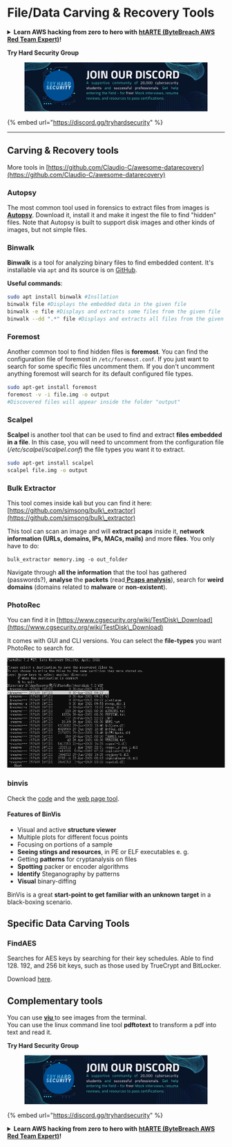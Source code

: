 # File/Data Carving & Recovery Tools

<details>

<summary><strong>Learn AWS hacking from zero to hero with</strong> <a href="https://training.bytebreach.xyz/courses/arte"><strong>htARTE (ByteBreach AWS Red Team Expert)</strong></a><strong>!</strong></summary>

Other ways to support ByteBreach:

* If you want to see your **company advertised in ByteBreach** or **download ByteBreach in PDF** Check the [**SUBSCRIPTION PLANS**](https://github.com/sponsors/khulnasoft)!
* Get the [**official PEASS & ByteBreach swag**](https://peass.creator-spring.com)
* Discover [**The PEASS Family**](https://opensea.io/collection/the-peass-family), our collection of exclusive [**NFTs**](https://opensea.io/collection/the-peass-family)
* **Join the** 💬 [**Discord group**](https://discord.gg/hRep4RUj7f) or the [**telegram group**](https://t.me/peass) or **follow** us on **Twitter** 🐦 [**@bytebreach\_live**](https://twitter.com/bytebreach\_live)**.**
* **Share your hacking tricks by submitting PRs to the** [**ByteBreach**](https://github.com/khulnasoft/bytebreach) and [**ByteBreach Cloud**](https://github.com/khulnasoft/bytebreach-cloud) github repos.

</details>

**Try Hard Security Group**

<figure><img src="../../../.gitbook/assets/telegram-cloud-document-1-5159108904864449420.jpg" alt=""><figcaption></figcaption></figure>

{% embed url="https://discord.gg/tryhardsecurity" %}

***

## Carving & Recovery tools

More tools in [https://github.com/Claudio-C/awesome-datarecovery](https://github.com/Claudio-C/awesome-datarecovery)

### Autopsy

The most common tool used in forensics to extract files from images is [**Autopsy**](https://www.autopsy.com/download/). Download it, install it and make it ingest the file to find "hidden" files. Note that Autopsy is built to support disk images and other kinds of images, but not simple files.

### Binwalk <a href="#binwalk" id="binwalk"></a>

**Binwalk** is a tool for analyzing binary files to find embedded content. It's installable via `apt` and its source is on [GitHub](https://github.com/ReFirmLabs/binwalk).

**Useful commands**:

```bash
sudo apt install binwalk #Insllation
binwalk file #Displays the embedded data in the given file
binwalk -e file #Displays and extracts some files from the given file
binwalk --dd ".*" file #Displays and extracts all files from the given file
```

### Foremost

Another common tool to find hidden files is **foremost**. You can find the configuration file of foremost in `/etc/foremost.conf`. If you just want to search for some specific files uncomment them. If you don't uncomment anything foremost will search for its default configured file types.

```bash
sudo apt-get install foremost
foremost -v -i file.img -o output
#Discovered files will appear inside the folder "output"
```

### **Scalpel**

**Scalpel** is another tool that can be used to find and extract **files embedded in a file**. In this case, you will need to uncomment from the configuration file (_/etc/scalpel/scalpel.conf_) the file types you want it to extract.

```bash
sudo apt-get install scalpel
scalpel file.img -o output
```

### Bulk Extractor

This tool comes inside kali but you can find it here: [https://github.com/simsong/bulk\_extractor](https://github.com/simsong/bulk\_extractor)

This tool can scan an image and will **extract pcaps** inside it, **network information (URLs, domains, IPs, MACs, mails)** and more **files**. You only have to do:

```
bulk_extractor memory.img -o out_folder
```

Navigate through **all the information** that the tool has gathered (passwords?), **analyse** the **packets** (read[ **Pcaps analysis**](../pcap-inspection/)), search for **weird domains** (domains related to **malware** or **non-existent**).

### PhotoRec

You can find it in [https://www.cgsecurity.org/wiki/TestDisk\_Download](https://www.cgsecurity.org/wiki/TestDisk\_Download)

It comes with GUI and CLI versions. You can select the **file-types** you want PhotoRec to search for.

![](<../../../.gitbook/assets/image (239).png>)

### binvis

Check the [code](https://code.google.com/archive/p/binvis/) and the [web page tool](https://binvis.io/#/).

#### Features of BinVis

* Visual and active **structure viewer**
* Multiple plots for different focus points
* Focusing on portions of a sample
* **Seeing stings and resources**, in PE or ELF executables e. g.
* Getting **patterns** for cryptanalysis on files
* **Spotting** packer or encoder algorithms
* **Identify** Steganography by patterns
* **Visual** binary-diffing

BinVis is a great **start-point to get familiar with an unknown target** in a black-boxing scenario.

## Specific Data Carving Tools

### FindAES

Searches for AES keys by searching for their key schedules. Able to find 128. 192, and 256 bit keys, such as those used by TrueCrypt and BitLocker.

Download [here](https://sourceforge.net/projects/findaes/).

## Complementary tools

You can use [**viu** ](https://github.com/atanunq/viu)to see images from the terminal.\
You can use the linux command line tool **pdftotext** to transform a pdf into text and read it.

**Try Hard Security Group**

<figure><img src="../../../.gitbook/assets/telegram-cloud-document-1-5159108904864449420.jpg" alt=""><figcaption></figcaption></figure>

{% embed url="https://discord.gg/tryhardsecurity" %}

<details>

<summary><strong>Learn AWS hacking from zero to hero with</strong> <a href="https://training.bytebreach.xyz/courses/arte"><strong>htARTE (ByteBreach AWS Red Team Expert)</strong></a><strong>!</strong></summary>

Other ways to support ByteBreach:

* If you want to see your **company advertised in ByteBreach** or **download ByteBreach in PDF** Check the [**SUBSCRIPTION PLANS**](https://github.com/sponsors/khulnasoft)!
* Get the [**official PEASS & ByteBreach swag**](https://peass.creator-spring.com)
* Discover [**The PEASS Family**](https://opensea.io/collection/the-peass-family), our collection of exclusive [**NFTs**](https://opensea.io/collection/the-peass-family)
* **Join the** 💬 [**Discord group**](https://discord.gg/hRep4RUj7f) or the [**telegram group**](https://t.me/peass) or **follow** us on **Twitter** 🐦 [**@bytebreach\_live**](https://twitter.com/bytebreach\_live)**.**
* **Share your hacking tricks by submitting PRs to the** [**ByteBreach**](https://github.com/khulnasoft/bytebreach) and [**ByteBreach Cloud**](https://github.com/khulnasoft/bytebreach-cloud) github repos.

</details>
